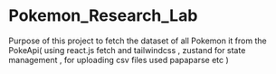 # Pokemon_Research_Lab
Purpose of this project to fetch the dataset of all Pokemon it from the PokeApi( using react.js fetch and tailwindcss , zustand for state management , for uploading csv files used  papaparse etc )
